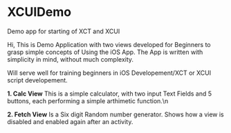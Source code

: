 # XCUIDemo
Demo app for starting of XCT and XCUI

Hi, This is Demo Application with two views developed for Beginners to grasp simple concepts of Using the iOS App.
The App is written with simplicity in mind, without much complexity.

Will serve well for training beginners in iOS Developement/XCT or XCUI script developement.

**1. Calc View**
This is a simple calculator, with two input Text Fields and 5 buttons, each performing a simple arthimetic function.\n

**2. Fetch View**
Is a Six digit Random number generator. Shows how a view is disabled and enabled again after an activity.
